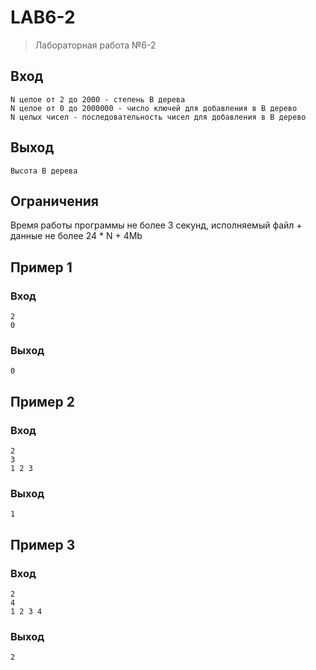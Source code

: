 # LAB6-2
> Лабораторная работа №6-2
## Вход
```
N целое от 2 до 2000 - степень B дерева
N целое от 0 до 2000000 - число ключей для добавления в B дерево
N целых чисел - последовательность чисел для добавления в B дерево
```
## Выход
```
Высота B дерева
```
## Ограничения
Время работы программы не более 3 секунд, исполняемый файл + данные не более 24 * N + 4Mb
## Пример 1
### Вход
```
2
0

```
### Выход
```
0
```
## Пример 2
### Вход
```
2
3
1 2 3
```
### Выход
```
1
```
## Пример 3
### Вход
```
2
4
1 2 3 4
```
### Выход
```
2
```
